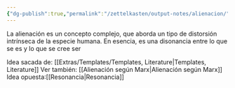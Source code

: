 ```yaml
---
{"dg-publish":true,"permalink":"/zettelkasten/output-notes/alienacion/"}
---
```



La alienación es un concepto complejo, que aborda un tipo de distorsión intrínseca de la especie humana. En esencia, es una disonancia entre lo que se es y lo que se cree ser



Idea sacada de: [[Extras/Templates/Templates, Literature\|Templates, Literature]]
Ver también: [[Alienación según Marx\|Alienación según Marx]]
Idea opuesta:[[Resonancia\|Resonancia]]
